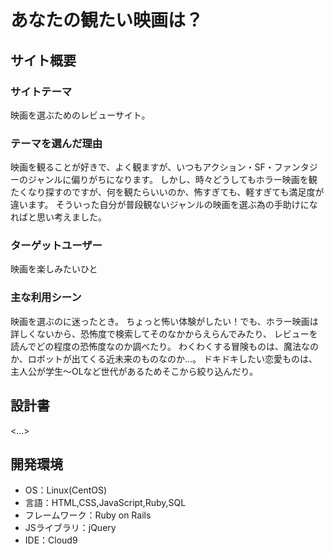 # あなたの観たい映画は？

## サイト概要
### サイトテーマ
  映画を選ぶためのレビューサイト。

### テーマを選んだ理由
  映画を観ることが好きで、よく観ますが、いつもアクション・SF・ファンタジーのジャンルに偏りがちになります。
  しかし、時々どうしてもホラー映画を観たくなり探すのですが、何を観たらいいのか、怖すぎても、軽すぎても満足度が違います。
  そういった自分が普段観ないジャンルの映画を選ぶ為の手助けになればと思い考えました。
  
### ターゲットユーザー
  映画を楽しみたいひと

### 主な利用シーン
  映画を選ぶのに迷ったとき。
  ちょっと怖い体験がしたい！でも、ホラー映画は詳しくないから、恐怖度で検索してそのなかからえらんでみたり、
  レビューを読んでどの程度の恐怖度なのか調べたり。
  わくわくする冒険ものは、魔法なのか、ロボットが出てくる近未来のものなのか…。
  ドキドキしたい恋愛ものは、主人公が学生～OLなど世代があるためそこから絞り込んだり。

## 設計書
<...>

## 開発環境
- OS：Linux(CentOS)
- 言語：HTML,CSS,JavaScript,Ruby,SQL
- フレームワーク：Ruby on Rails
- JSライブラリ：jQuery
- IDE：Cloud9

